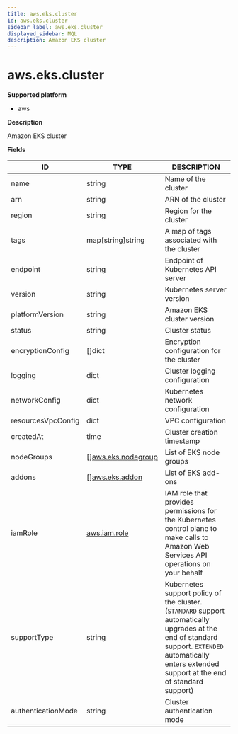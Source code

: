 ```yaml
---
title: aws.eks.cluster
id: aws.eks.cluster
sidebar_label: aws.eks.cluster
displayed_sidebar: MQL
description: Amazon EKS cluster
---
```


# aws.eks.cluster

**Supported platform**

- aws

**Description**

Amazon EKS cluster

**Fields**

| ID                 | TYPE                                                | DESCRIPTION                                                                                                                                                                                           |
| ------------------ | --------------------------------------------------- | ----------------------------------------------------------------------------------------------------------------------------------------------------------------------------------------------------- |
| name               | string                                              | Name of the cluster                                                                                                                                                                                   |
| arn                | string                                              | ARN of the cluster                                                                                                                                                                                    |
| region             | string                                              | Region for the cluster                                                                                                                                                                                |
| tags               | map[string]string                                   | A map of tags associated with the cluster                                                                                                                                                             |
| endpoint           | string                                              | Endpoint of Kubernetes API server                                                                                                                                                                     |
| version            | string                                              | Kubernetes server version                                                                                                                                                                             |
| platformVersion    | string                                              | Amazon EKS cluster version                                                                                                                                                                            |
| status             | string                                              | Cluster status                                                                                                                                                                                        |
| encryptionConfig   | &#91;&#93;dict                                      | Encryption configuration for the cluster                                                                                                                                                              |
| logging            | dict                                                | Cluster logging configuration                                                                                                                                                                         |
| networkConfig      | dict                                                | Kubernetes network configuration                                                                                                                                                                      |
| resourcesVpcConfig | dict                                                | VPC configuration                                                                                                                                                                                     |
| createdAt          | time                                                | Cluster creation timestamp                                                                                                                                                                            |
| nodeGroups         | &#91;&#93;[aws.eks.nodegroup](aws.eks.nodegroup.md) | List of EKS node groups                                                                                                                                                                               |
| addons             | &#91;&#93;[aws.eks.addon](aws.eks.addon.md)         | List of EKS add-ons                                                                                                                                                                                   |
| iamRole            | [aws.iam.role](aws.iam.role.md)                     | IAM role that provides permissions for the Kubernetes control plane to make calls to Amazon Web Services API operations on your behalf                                                                |
| supportType        | string                                              | Kubernetes support policy of the cluster. (`STANDARD` support automatically upgrades at the end of standard support. `EXTENDED` automatically enters extended support at the end of standard support) |
| authenticationMode | string                                              | Cluster authentication mode                                                                                                                                                                           |
